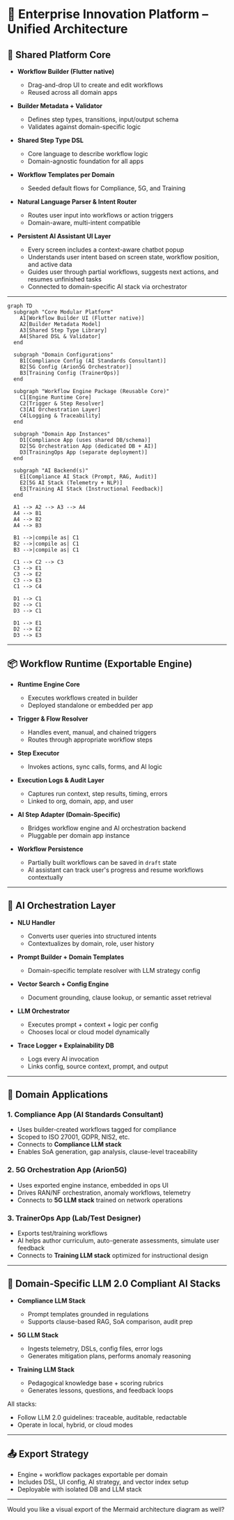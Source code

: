 # 🧠 Enterprise Innovation Platform – Unified Architecture

## 🔧 Shared Platform Core

* **Workflow Builder (Flutter native)**

  * Drag-and-drop UI to create and edit workflows
  * Reused across all domain apps

* **Builder Metadata + Validator**

  * Defines step types, transitions, input/output schema
  * Validates against domain-specific logic

* **Shared Step Type DSL**

  * Core language to describe workflow logic
  * Domain-agnostic foundation for all apps

* **Workflow Templates per Domain**

  * Seeded default flows for Compliance, 5G, and Training

* **Natural Language Parser & Intent Router**

  * Routes user input into workflows or action triggers
  * Domain-aware, multi-intent compatible

* **Persistent AI Assistant UI Layer**

  * Every screen includes a context-aware chatbot popup
  * Understands user intent based on screen state, workflow position, and active data
  * Guides user through partial workflows, suggests next actions, and resumes unfinished tasks
  * Connected to domain-specific AI stack via orchestrator

---

```mermaid
graph TD
  subgraph "Core Modular Platform"
    A1[Workflow Builder UI (Flutter native)]
    A2[Builder Metadata Model]
    A3[Shared Step Type Library]
    A4[Shared DSL & Validator]
  end

  subgraph "Domain Configurations"
    B1[Compliance Config (AI Standards Consultant)]
    B2[5G Config (Arion5G Orchestrator)]
    B3[Training Config (TrainerOps)]
  end

  subgraph "Workflow Engine Package (Reusable Core)"
    C1[Engine Runtime Core]
    C2[Trigger & Step Resolver]
    C3[AI Orchestration Layer]
    C4[Logging & Traceability]
  end

  subgraph "Domain App Instances"
    D1[Compliance App (uses shared DB/schema)]
    D2[5G Orchestration App (dedicated DB + AI)]
    D3[TrainingOps App (separate deployment)]
  end

  subgraph "AI Backend(s)"
    E1[Compliance AI Stack (Prompt, RAG, Audit)]
    E2[5G AI Stack (Telemetry + NLP)]
    E3[Training AI Stack (Instructional Feedback)]
  end

  A1 --> A2 --> A3 --> A4
  A4 --> B1
  A4 --> B2
  A4 --> B3

  B1 -->|compile as| C1
  B2 -->|compile as| C1
  B3 -->|compile as| C1

  C1 --> C2 --> C3
  C3 --> E1
  C3 --> E2
  C3 --> E3
  C1 --> C4

  D1 --> C1
  D2 --> C1
  D3 --> C1

  D1 --> E1
  D2 --> E2
  D3 --> E3
```

---

## 📦 Workflow Runtime (Exportable Engine)

* **Runtime Engine Core**

  * Executes workflows created in builder
  * Deployed standalone or embedded per app

* **Trigger & Flow Resolver**

  * Handles event, manual, and chained triggers
  * Routes through appropriate workflow steps

* **Step Executor**

  * Invokes actions, sync calls, forms, and AI logic

* **Execution Logs & Audit Layer**

  * Captures run context, step results, timing, errors
  * Linked to org, domain, app, and user

* **AI Step Adapter (Domain-Specific)**

  * Bridges workflow engine and AI orchestration backend
  * Pluggable per domain app instance

* **Workflow Persistence**

  * Partially built workflows can be saved in `draft` state
  * AI assistant can track user's progress and resume workflows contextually

---

## 🧠 AI Orchestration Layer

* **NLU Handler**

  * Converts user queries into structured intents
  * Contextualizes by domain, role, user history

* **Prompt Builder + Domain Templates**

  * Domain-specific template resolver with LLM strategy config

* **Vector Search + Config Engine**

  * Document grounding, clause lookup, or semantic asset retrieval

* **LLM Orchestrator**

  * Executes prompt + context + logic per config
  * Chooses local or cloud model dynamically

* **Trace Logger + Explainability DB**

  * Logs every AI invocation
  * Links config, source context, prompt, and output

---

## 🚀 Domain Applications

### 1. **Compliance App (AI Standards Consultant)**

* Uses builder-created workflows tagged for compliance
* Scoped to ISO 27001, GDPR, NIS2, etc.
* Connects to **Compliance LLM stack**
* Enables SoA generation, gap analysis, clause-level traceability

### 2. **5G Orchestration App (Arion5G)**

* Uses exported engine instance, embedded in ops UI
* Drives RAN/NF orchestration, anomaly workflows, telemetry
* Connects to **5G LLM stack** trained on network operations

### 3. **TrainerOps App (Lab/Test Designer)**

* Exports test/training workflows
* AI helps author curriculum, auto-generate assessments, simulate user feedback
* Connects to **Training LLM stack** optimized for instructional design

---

## 🧩 Domain-Specific LLM 2.0 Compliant AI Stacks

* **Compliance LLM Stack**

  * Prompt templates grounded in regulations
  * Supports clause-based RAG, SoA comparison, audit prep

* **5G LLM Stack**

  * Ingests telemetry, DSLs, config files, error logs
  * Generates mitigation plans, performs anomaly reasoning

* **Training LLM Stack**

  * Pedagogical knowledge base + scoring rubrics
  * Generates lessons, questions, and feedback loops

All stacks:

* Follow LLM 2.0 guidelines: traceable, auditable, redactable
* Operate in local, hybrid, or cloud modes

---

## 📤 Export Strategy

* Engine + workflow packages exportable per domain
* Includes DSL, UI config, AI strategy, and vector index setup
* Deployable with isolated DB and LLM stack

---

Would you like a visual export of the Mermaid architecture diagram as well?
